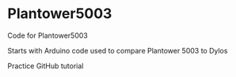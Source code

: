 # Plantower5003
Code for Plantower5003

Starts with Arduino code used to compare Plantower 5003 to Dylos

Practice GitHub tutorial
